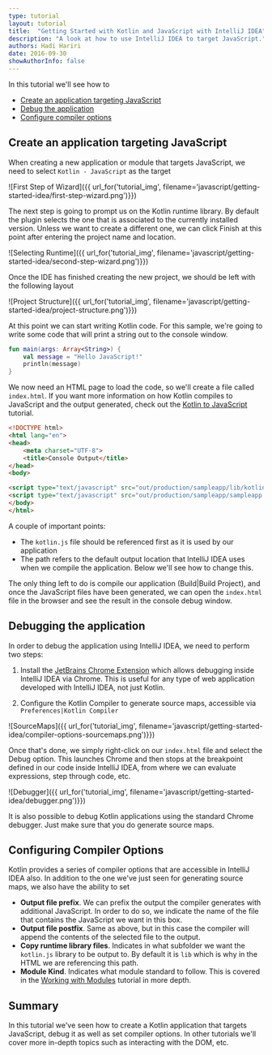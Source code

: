 ```yaml
---
type: tutorial
layout: tutorial
title:  "Getting Started with Kotlin and JavaScript with IntelliJ IDEA"
description: "A look at how to use IntelliJ IDEA to target JavaScript."
authors: Hadi Hariri 
date: 2016-09-30
showAuthorInfo: false
---
```


In this tutorial we'll see how to

* [Create an application targeting JavaScript](#create-an-application-targeting-javascript)
* [Debug the application](#debugging-the-application)
* [Configure compiler options](#configuring-compiler-options)


## Create an application targeting JavaScript

When creating a new application or module that targets JavaScript, we need to select `Kotlin - JavaScript` as the target

 
 ![First Step of Wizard]({{ url_for('tutorial_img', filename='javascript/getting-started-idea/first-step-wizard.png')}})
 
The next step is going to prompt us on the Kotlin runtime library. By default the plugin selects the one that is associated to the currently installed
version. Unless we want to create a different one, we can click Finish at this point after
entering the project name and location.
 
![Selecting Runtime]({{ url_for('tutorial_img', filename='javascript/getting-started-idea/second-step-wizard.png')}})
 
Once the IDE has finished creating the new project, we should be left with the following layout
 
![Project Structure]({{ url_for('tutorial_img', filename='javascript/getting-started-idea/project-structure.png')}})

At this point we can start writing Kotlin code. For this sample, we're going to write some code that will print a string
out to the console window.

```kotlin
fun main(args: Array<String>) {
    val message = "Hello JavaScript!"
    println(message)
}
```

We now need an HTML page to load the code, so we'll create a file called `index.html`. If you want more information on how Kotlin compiles to JavaScript and the output generated, check out the
[Kotlin to JavaScript](../kotlin-to-javascript/kotlin-to-javascript.html) tutorial. 

```html 
<!DOCTYPE html>
<html lang="en">
<head>
    <meta charset="UTF-8">
    <title>Console Output</title>
</head>
<body>

<script type="text/javascript" src="out/production/sampleapp/lib/kotlin.js"></script>
<script type="text/javascript" src="out/production/sampleapp/sampleapp.js"></script>
</body>
</html>
```

A couple of important points:

* The `kotlin.js` file should be referenced first as it is used by our application
* The path refers to the default output location that IntelliJ IDEA uses when we compile the application. Below we'll see how to change this.

The only thing left to do is compile our application (Build|Build Project), and once the JavaScript files have been generated, we can open the `index.html` file in the browser and see the result
in the console debug window.

## Debugging the application

In order to debug the application using IntelliJ IDEA, we need to perform two steps:

1. Install the [JetBrains Chrome Extension](https://chrome.google.com/webstore/detail/jetbrains-ide-support/hmhgeddbohgjknpmjagkdomcpobmllji?hl=en) which allows debugging inside IntelliJ IDEA via Chrome. This is useful for any type
of web application developed with IntelliJ IDEA, not just Kotlin.

2. Configure the Kotlin Compiler to generate source maps, accessible via `Preferences|Kotlin Compiler`

![SourceMaps]({{ url_for('tutorial_img', filename='javascript/getting-started-idea/compiler-options-sourcemaps.png')}})

Once that's done, we simply right-click on our `index.html` file and select the Debug option. This launches Chrome and then stops at the breakpoint defined in our code inside IntelliJ IDEA, from where
we can evaluate expressions, step through code, etc.

![Debugger]({{ url_for('tutorial_img', filename='javascript/getting-started-idea/debugger.png')}})

It is also possible to debug Kotlin applications using the standard Chrome debugger. Just make sure that you do generate source maps.

## Configuring Compiler Options

Kotlin provides a series of compiler options that are accessible in IntelliJ IDEA also. In addition to the one we've just seen for
generating source maps, we also have the ability to set

* **Output file prefix**. We can prefix the output the compiler generates with additional JavaScript. In order to do so, we indicate the name of the file that contains the JavaScript we want in this box.
* **Output file postfix**. Same as above, but in this case the compiler will append the contents of the selected file to the output.
* **Copy runtime library files**. Indicates in what subfolder we want the `kotlin.js` library to be output to. By default it is `lib` which is why in the HTML we are referencing this path. 
* **Module Kind**. Indicates what module standard to follow. This is covered in the [Working with Modules](../working-with-modules/working-with-modules.html) tutorial in more depth.

## Summary

In this tutorial we've seen how to create a Kotlin application that targets JavaScript, debug it as well as set compiler options. In other tutorials we'll cover more in-depth topics such as interacting with the DOM, etc.






